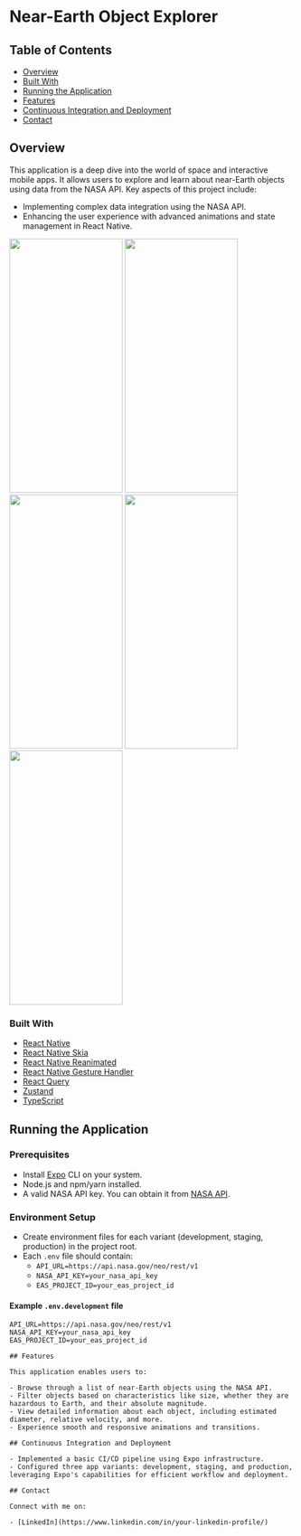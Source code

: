 # Near-Earth Object Explorer

## Table of Contents

- [Overview](#overview)
- [Built With](#built-with)
- [Running the Application](#running-the-application)
- [Features](#features)
- [Continuous Integration and Deployment](#continuous-integration-and-deployment)
- [Contact](#contact)

## Overview

This application is a deep dive into the world of space and interactive mobile apps. It allows users to explore and learn about near-Earth objects using data from the NASA API. Key aspects of this project include:

- Implementing complex data integration using the NASA API.
- Enhancing the user experience with advanced animations and state management in React Native.

<img src="https://github.com/hubertwojcik/neo-objects/assets/55180668/9e1bdde8-0192-43ca-918f-073a025c79d0" width="200" height="450" />
<img src="https://github.com/hubertwojcik/neo-objects/assets/55180668/c57b0dd6-4c44-4f86-9ca7-e37ee9c72b0c" width="200" height="450" />
<img src="https://github.com/hubertwojcik/neo-objects/assets/55180668/30c49366-d360-49e5-9c5c-1e46f162ddfc" width="200" height="450" />
<img src="https://github.com/hubertwojcik/neo-objects/assets/55180668/e456a23c-7806-4404-a59c-e3ba722269fd" width="200" height="450" />
<img src="https://github.com/hubertwojcik/neo-objects/assets/55180668/a9c47e98-0acb-48de-8ec6-be400da66988" width="200" height="450" />

### Built With

- [React Native](https://reactnative.dev/)
- [React Native Skia](https://shopify.github.io/react-native-skia/)
- [React Native Reanimated](https://docs.swmansion.com/react-native-reanimated/)
- [React Native Gesture Handler](https://docs.swmansion.com/react-native-gesture-handler/)
- [React Query](https://react-query.tanstack.com/)
- [Zustand](https://github.com/pmndrs/zustand)
- [TypeScript](https://www.typescriptlang.org/)

## Running the Application

### Prerequisites

- Install [Expo](https://expo.dev/) CLI on your system.
- Node.js and npm/yarn installed.
- A valid NASA API key. You can obtain it from [NASA API](https://api.nasa.gov/).

### Environment Setup

- Create environment files for each variant (development, staging, production) in the project root.
- Each `.env` file should contain:
  - `API_URL=https://api.nasa.gov/neo/rest/v1`
  - `NASA_API_KEY=your_nasa_api_key`
  - `EAS_PROJECT_ID=your_eas_project_id`

#### Example `.env.development` file

```env
API_URL=https://api.nasa.gov/neo/rest/v1
NASA_API_KEY=your_nasa_api_key
EAS_PROJECT_ID=your_eas_project_id

## Features

This application enables users to:

- Browse through a list of near-Earth objects using the NASA API.
- Filter objects based on characteristics like size, whether they are hazardous to Earth, and their absolute magnitude.
- View detailed information about each object, including estimated diameter, relative velocity, and more.
- Experience smooth and responsive animations and transitions.

## Continuous Integration and Deployment

- Implemented a basic CI/CD pipeline using Expo infrastructure.
- Configured three app variants: development, staging, and production, leveraging Expo's capabilities for efficient workflow and deployment.

## Contact

Connect with me on:

- [LinkedIn](https://www.linkedin.com/in/your-linkedin-profile/)
```

